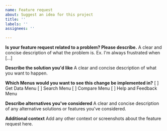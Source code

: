 ```yaml
---
name: Feature request
about: Suggest an idea for this project
title: ''
labels: ''
assignees: ''

---
```


**Is your feature request related to a problem? Please describe.**
A clear and concise description of what the problem is. Ex. I'm always frustrated when [...]

**Describe the solution you'd like**
A clear and concise description of what you want to happen.

**Which Menus would you want to see this change be implemented in?**
[  ] Get Data Menu
[  ] Search Menu
[  ] Compare Menu
[  ] Help and Feedback Menu

**Describe alternatives you've considered**
A clear and concise description of any alternative solutions or features you've considered.

**Additional context**
Add any other context or screenshots about the feature request here.
